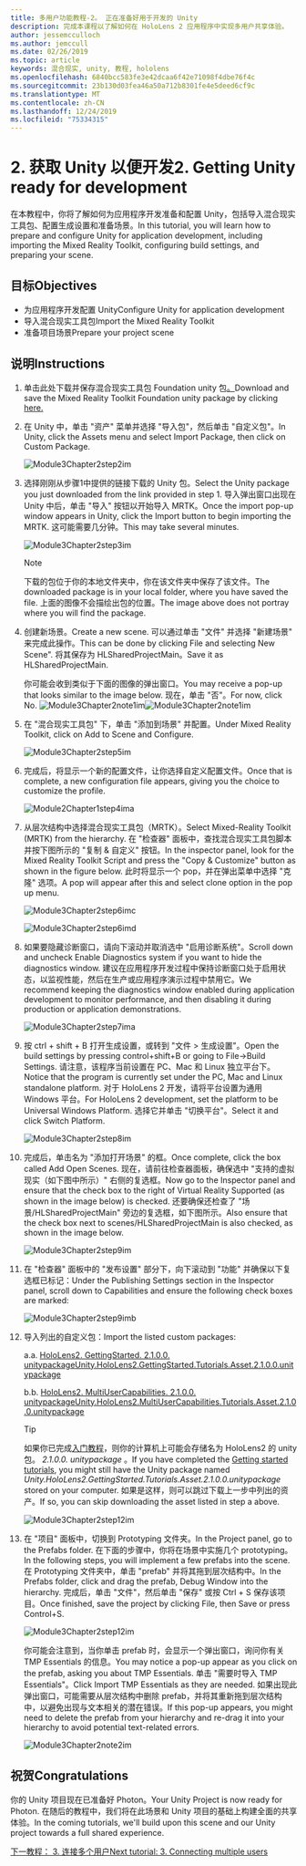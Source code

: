 ```yaml
---
title: 多用户功能教程-2。 正在准备好用于开发的 Unity
description: 完成本课程以了解如何在 HoloLens 2 应用程序中实现多用户共享体验。
author: jessemcculloch
ms.author: jemccull
ms.date: 02/26/2019
ms.topic: article
keywords: 混合现实, unity, 教程, hololens
ms.openlocfilehash: 6840bcc583fe3e42dcaa6f42e71098f4dbe76f4c
ms.sourcegitcommit: 23b130d03fea46a50a712b8301fe4e5deed6cf9c
ms.translationtype: MT
ms.contentlocale: zh-CN
ms.lasthandoff: 12/24/2019
ms.locfileid: "75334315"
---
```

# <a name="2-getting-unity-ready-for-development"></a><span data-ttu-id="71f5a-105">2. 获取 Unity 以便开发</span><span class="sxs-lookup"><span data-stu-id="71f5a-105">2. Getting Unity ready for development</span></span>

<span data-ttu-id="71f5a-106">在本教程中，你将了解如何为应用程序开发准备和配置 Unity，包括导入混合现实工具包、配置生成设置和准备场景。</span><span class="sxs-lookup"><span data-stu-id="71f5a-106">In this tutorial, you will learn how to prepare and configure Unity for application development, including importing the Mixed Reality Toolkit, configuring build settings, and preparing your scene.</span></span>

## <a name="objectives"></a><span data-ttu-id="71f5a-107">目标</span><span class="sxs-lookup"><span data-stu-id="71f5a-107">Objectives</span></span>

* <span data-ttu-id="71f5a-108">为应用程序开发配置 Unity</span><span class="sxs-lookup"><span data-stu-id="71f5a-108">Configure Unity for application development</span></span>
* <span data-ttu-id="71f5a-109">导入混合现实工具包</span><span class="sxs-lookup"><span data-stu-id="71f5a-109">Import the Mixed Reality Toolkit</span></span>
* <span data-ttu-id="71f5a-110">准备项目场景</span><span class="sxs-lookup"><span data-stu-id="71f5a-110">Prepare your project scene</span></span>

## <a name="instructions"></a><span data-ttu-id="71f5a-111">说明</span><span class="sxs-lookup"><span data-stu-id="71f5a-111">Instructions</span></span>

1. <span data-ttu-id="71f5a-112">单击此处下载并保存混合现实工具包 Foundation unity 包[。](https://github.com/microsoft/MixedRealityToolkit-Unity/releases/download/v2.1.0/Microsoft.MixedReality.Toolkit.Unity.Foundation.2.1.0.unitypackage)</span><span class="sxs-lookup"><span data-stu-id="71f5a-112">Download and save the Mixed Reality Toolkit Foundation unity package by clicking [here.](https://github.com/microsoft/MixedRealityToolkit-Unity/releases/download/v2.1.0/Microsoft.MixedReality.Toolkit.Unity.Foundation.2.1.0.unitypackage)</span></span>

2. <span data-ttu-id="71f5a-113">在 Unity 中，单击 "资产" 菜单并选择 "导入包"，然后单击 "自定义包"。</span><span class="sxs-lookup"><span data-stu-id="71f5a-113">In Unity, click the Assets menu and select Import Package, then click on Custom Package.</span></span>

    ![Module3Chapter2step2im](images/module3chapter2step2im.PNG)

3. <span data-ttu-id="71f5a-115">选择刚刚从步骤1中提供的链接下载的 Unity 包。</span><span class="sxs-lookup"><span data-stu-id="71f5a-115">Select the Unity package you just downloaded from the link provided in step 1.</span></span> <span data-ttu-id="71f5a-116">导入弹出窗口出现在 Unity 中后，单击 "导入" 按钮以开始导入 MRTK。</span><span class="sxs-lookup"><span data-stu-id="71f5a-116">Once the import pop-up window appears in Unity, click the Import button to begin importing the MRTK.</span></span> <span data-ttu-id="71f5a-117">这可能需要几分钟。</span><span class="sxs-lookup"><span data-stu-id="71f5a-117">This may take several minutes.</span></span>

    ![Module3Chapter2step3im](images/module3chapter2step3im.PNG)

    >[!NOTE]
    ><span data-ttu-id="71f5a-119">下载的包位于你的本地文件夹中，你在该文件夹中保存了该文件。</span><span class="sxs-lookup"><span data-stu-id="71f5a-119">The downloaded package is in your local folder, where you have saved the file.</span></span> <span data-ttu-id="71f5a-120">上面的图像不会描绘出包的位置。</span><span class="sxs-lookup"><span data-stu-id="71f5a-120">The image above does not portray where you will find the package.</span></span>

4. <span data-ttu-id="71f5a-121">创建新场景。</span><span class="sxs-lookup"><span data-stu-id="71f5a-121">Create a new scene.</span></span> <span data-ttu-id="71f5a-122">可以通过单击 "文件" 并选择 "新建场景" 来完成此操作。</span><span class="sxs-lookup"><span data-stu-id="71f5a-122">This can be done by clicking File and selecting New Scene".</span></span> <span data-ttu-id="71f5a-123">将其保存为 HLSharedProjectMain。</span><span class="sxs-lookup"><span data-stu-id="71f5a-123">Save it as HLSharedProjectMain.</span></span>

    <span data-ttu-id="71f5a-124">你可能会收到类似于下面的图像的弹出窗口。</span><span class="sxs-lookup"><span data-stu-id="71f5a-124">You may receive a pop-up that looks similar to the image below.</span></span> <span data-ttu-id="71f5a-125">现在，单击 "否"。</span><span class="sxs-lookup"><span data-stu-id="71f5a-125">For now, click No.</span></span>
    <span data-ttu-id="71f5a-126">![Module3Chapter2note1im](images/module3chapter2note1im.PNG)</span><span class="sxs-lookup"><span data-stu-id="71f5a-126">![Module3Chapter2note1im](images/module3chapter2note1im.PNG)</span></span>

5. <span data-ttu-id="71f5a-127">在 "混合现实工具包" 下，单击 "添加到场景" 并配置。</span><span class="sxs-lookup"><span data-stu-id="71f5a-127">Under Mixed Reality Toolkit, click on Add to Scene and Configure.</span></span>

    ![Module3Chapter2step5im](images/module3chapter2step5im.PNG)

6. <span data-ttu-id="71f5a-129">完成后，将显示一个新的配置文件，让你选择自定义配置文件。</span><span class="sxs-lookup"><span data-stu-id="71f5a-129">Once that is complete, a new configuration file appears, giving you the choice to customize the profile.</span></span>

    ![Module2Chapter1step4ima](images/Module2Chapter1step4ima.PNG)

7. <span data-ttu-id="71f5a-131">从层次结构中选择混合现实工具包（MRTK）。</span><span class="sxs-lookup"><span data-stu-id="71f5a-131">Select Mixed-Reality Toolkit (MRTK) from the  hierarchy.</span></span> <span data-ttu-id="71f5a-132">在 "检查器" 面板中，查找混合现实工具包脚本并按下图所示的 "复制 & 自定义" 按钮。</span><span class="sxs-lookup"><span data-stu-id="71f5a-132">In the inspector panel, look for the Mixed Reality Toolkit Script and press the "Copy & Customize" button  as shown in the figure below.</span></span>  <span data-ttu-id="71f5a-133">此时将显示一个 pop，并在弹出菜单中选择 "克隆" 选项。</span><span class="sxs-lookup"><span data-stu-id="71f5a-133">A pop will appear after this and select clone option in the pop up menu.</span></span>

    ![Module3Chapter2step6imc](images/module3chapter2step6imc.PNG)

    ![Module3Chapter2step6imd](images/module3chapter2step6imd.PNG)

8. <span data-ttu-id="71f5a-136">如果要隐藏诊断窗口，请向下滚动并取消选中 "启用诊断系统"。</span><span class="sxs-lookup"><span data-stu-id="71f5a-136">Scroll down and uncheck Enable Diagnostics system if you want to hide the diagnostics window.</span></span> <span data-ttu-id="71f5a-137">建议在应用程序开发过程中保持诊断窗口处于启用状态，以监视性能，然后在生产或应用程序演示过程中禁用它。</span><span class="sxs-lookup"><span data-stu-id="71f5a-137">We recommend keeping the diagnostics window enabled during application development to monitor performance, and then disabling it during production or application demonstrations.</span></span> 

    ![Module3Chapter2step7ima](images/module3chapter2step7ima.PNG)

9. <span data-ttu-id="71f5a-139">按 ctrl + shift + B 打开生成设置，或转到 "文件 > 生成设置"。</span><span class="sxs-lookup"><span data-stu-id="71f5a-139">Open the build settings by pressing control+shift+B or going to File->Build Settings.</span></span> <span data-ttu-id="71f5a-140">请注意，该程序当前设置在 PC、Mac 和 Linux 独立平台下。</span><span class="sxs-lookup"><span data-stu-id="71f5a-140">Notice that the program is currently set under the PC, Mac and Linux standalone platform.</span></span> <span data-ttu-id="71f5a-141">对于 HoloLens 2 开发，请将平台设置为通用 Windows 平台。</span><span class="sxs-lookup"><span data-stu-id="71f5a-141">For HoloLens 2 development, set the platform to be Universal Windows Platform.</span></span> <span data-ttu-id="71f5a-142">选择它并单击 "切换平台"。</span><span class="sxs-lookup"><span data-stu-id="71f5a-142">Select it and click Switch Platform.</span></span>

    ![Module3Chapter2step8im](images/module3chapter2step8im.PNG)

10. <span data-ttu-id="71f5a-144">完成后，单击名为 "添加打开场景" 的框。</span><span class="sxs-lookup"><span data-stu-id="71f5a-144">Once complete, click the box called Add Open Scenes.</span></span> <span data-ttu-id="71f5a-145">现在，请前往检查器面板，确保选中 "支持的虚拟现实（如下图中所示）" 右侧的复选框。</span><span class="sxs-lookup"><span data-stu-id="71f5a-145">Now go to the Inspector panel and ensure that the check box to the right of Virtual Reality Supported (as shown in the image below) is checked.</span></span> <span data-ttu-id="71f5a-146">还要确保还检查了 "场景/HLSharedProjectMain" 旁边的复选框，如下图所示。</span><span class="sxs-lookup"><span data-stu-id="71f5a-146">Also ensure that the check box next to scenes/HLSharedProjectMain is also checked, as shown in the image below.</span></span>

    ![Module3Chapter2step9im](images/module3chapter2step9im.PNG)

11. <span data-ttu-id="71f5a-148">在 "检查器" 面板中的 "发布设置" 部分下，向下滚动到 "功能" 并确保以下复选框已标记：</span><span class="sxs-lookup"><span data-stu-id="71f5a-148">Under the Publishing Settings section in the Inspector panel, scroll down to Capabilities and ensure the following check boxes are marked:</span></span>

    ![Module3Chapter2step9imb](images/module3chapter2step9imb.PNG)

12. <span data-ttu-id="71f5a-150">导入列出的自定义包：</span><span class="sxs-lookup"><span data-stu-id="71f5a-150">Import the listed custom packages:</span></span>

    <span data-ttu-id="71f5a-151">a.</span><span class="sxs-lookup"><span data-stu-id="71f5a-151">a.</span></span> [<span data-ttu-id="71f5a-152">HoloLens2. GettingStarted. 2.1.0.0. unitypackage</span><span class="sxs-lookup"><span data-stu-id="71f5a-152">Unity.HoloLens2.GettingStarted.Tutorials.Asset.2.1.0.0.unitypackage</span></span>](https://github.com/microsoft/MixedRealityLearning/releases/download/getting-started-v2.1.0.0/Unity.HoloLens2.GettingStarted.Tutorials.Asset.2.1.0.0.unitypackage)

    <span data-ttu-id="71f5a-153">b.</span><span class="sxs-lookup"><span data-stu-id="71f5a-153">b.</span></span> [<span data-ttu-id="71f5a-154">HoloLens2. MultiUserCapabilities. 2.1.0.0. unitypackage</span><span class="sxs-lookup"><span data-stu-id="71f5a-154">Unity.HoloLens2.MultiUserCapabilities.Tutorials.Asset.2.1.0.0.unitypackage</span></span>](https://github.com/microsoft/MixedRealityLearning/releases/download/multi-user-capabilities-v2.1.0.0/Unity.HoloLens2.MultiUserCapabilities.Tutorials.Asset.2.1.0.0.unitypackage)

    >[!TIP]
    ><span data-ttu-id="71f5a-155">如果你已完成[入门教程](mrlearning-base-ch1.md)，则你的计算机上可能会存储名为 HoloLens2 的 unity 包。 _2.1.0.0. unitypackage_ 。</span><span class="sxs-lookup"><span data-stu-id="71f5a-155">If you have completed the [Getting started tutorials](mrlearning-base-ch1.md), you might still have the Unity package named _Unity.HoloLens2.GettingStarted.Tutorials.Asset.2.1.0.0.unitypackage_ stored on your computer.</span></span> <span data-ttu-id="71f5a-156">如果是这样，则可以跳过下载上一步中列出的资产。</span><span class="sxs-lookup"><span data-stu-id="71f5a-156">If so, you can skip downloading the asset listed in step a above.</span></span>

    ![Module3Chapter2step12im](images/module3chapter2step11im.PNG)

13. <span data-ttu-id="71f5a-158">在 "项目" 面板中，切换到 Prototyping 文件夹。</span><span class="sxs-lookup"><span data-stu-id="71f5a-158">In the Project panel, go to the Prefabs folder.</span></span> <span data-ttu-id="71f5a-159">在下面的步骤中，你将在场景中实施几个 prototyping。</span><span class="sxs-lookup"><span data-stu-id="71f5a-159">In the following steps, you will implement a few prefabs into the scene.</span></span> <span data-ttu-id="71f5a-160">在 Prototyping 文件夹中，单击 "prefab" 并将其拖到层次结构中。</span><span class="sxs-lookup"><span data-stu-id="71f5a-160">In the Prefabs folder, click and drag the prefab, Debug Window into the hierarchy.</span></span> <span data-ttu-id="71f5a-161">完成后，单击 "文件"，然后单击 "保存" 或按 Ctrl + S 保存该项目。</span><span class="sxs-lookup"><span data-stu-id="71f5a-161">Once finished, save the project by clicking File, then Save or press Control+S.</span></span>

    ![Module3Chapter2step12im](images/module3chapter2step12im.PNG)

    <span data-ttu-id="71f5a-163">你可能会注意到，当你单击 prefab 时，会显示一个弹出窗口，询问你有关 TMP Essentials 的信息。</span><span class="sxs-lookup"><span data-stu-id="71f5a-163">You may notice a pop-up appear as you click on the prefab, asking you about TMP Essentials.</span></span> <span data-ttu-id="71f5a-164">单击 "需要时导入 TMP Essentials"。</span><span class="sxs-lookup"><span data-stu-id="71f5a-164">Click Import TMP Essentials as they are needed.</span></span> <span data-ttu-id="71f5a-165">如果出现此弹出窗口，可能需要从层次结构中删除 prefab，并将其重新拖到层次结构中，以避免出现与文本相关的潜在错误。</span><span class="sxs-lookup"><span data-stu-id="71f5a-165">If this pop-up appears, you might need to delete the prefab from your hierarchy and re-drag it into your hierarchy to avoid potential text-related errors.</span></span>

    ![Module3Chapter2note2im](images/module3chapter2note2im.PNG)

## <a name="congratulations"></a><span data-ttu-id="71f5a-167">祝贺</span><span class="sxs-lookup"><span data-stu-id="71f5a-167">Congratulations</span></span>

<span data-ttu-id="71f5a-168">你的 Unity 项目现在已准备好 Photon。</span><span class="sxs-lookup"><span data-stu-id="71f5a-168">Your Unity Project is now ready for Photon.</span></span> <span data-ttu-id="71f5a-169">在随后的教程中，我们将在此场景和 Unity 项目的基础上构建全面的共享体验。</span><span class="sxs-lookup"><span data-stu-id="71f5a-169">In the coming tutorials, we'll build upon this scene and our Unity project towards a full shared experience.</span></span>

<span data-ttu-id="71f5a-170">[下一教程： 3. 连接多个用户](mrlearning-sharing(photon)-ch3.md)</span><span class="sxs-lookup"><span data-stu-id="71f5a-170">[Next tutorial: 3. Connecting multiple users](mrlearning-sharing(photon)-ch3.md)</span></span>
